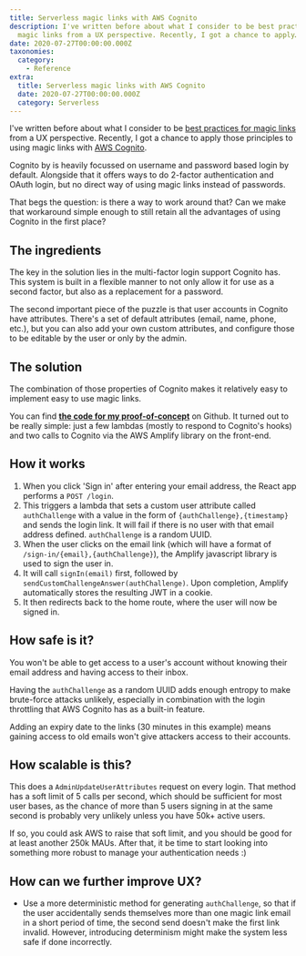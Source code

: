 ```yaml
---
title: Serverless magic links with AWS Cognito
description: I've written before about what I consider to be best practices for
  magic links from a UX perspective. Recently, I got a chance to apply…
date: 2020-07-27T00:00:00.000Z
taxonomies:
  category:
    - Reference
extra:
  title: Serverless magic links with AWS Cognito
  date: 2020-07-27T00:00:00.000Z
  category: Serverless
---
```


I've written before about what I consider to be [best practices for magic links](https://uxdesign.cc/user-friendly-magic-links-e39023ec3e2) from a UX perspective. Recently, I got a chance to apply those principles to using magic links with [AWS Cognito](https://aws.amazon.com/cognito/).

Cognito by is heavily focussed on username and password based login by default. Alongside that it offers ways to do 2-factor authentication and OAuth login, but no direct way of using magic links instead of passwords.

That begs the question: is there a way to work around that? Can we make that workaround simple enough to still retain all the advantages of using Cognito in the first place?

## The ingredients

The key in the solution lies in the multi-factor login support Cognito has. This system is built in a flexible manner to not only allow it for use as a second factor, but also as a replacement for a password.

The second important piece of the puzzle is that user accounts in Cognito have attributes. There's a set of default attributes (email, name, phone, etc.), but you can also add your own custom attributes, and configure those to be editable by the user or only by the admin.

## The solution

The combination of those properties of Cognito makes it relatively easy to implement easy to use magic links.

You can find **[the code for my proof-of-concept](https://github.com/leanmotherfuckers/serverless-magic-links-poc)** on Github. It turned out to be really simple: just a few lambdas (mostly to respond to Cognito's hooks) and two calls to Cognito via the AWS Amplify library on the front-end.

## How it works

1. When you click 'Sign in' after entering your email address, the React app performs a `POST /login`.
2. This triggers a lambda that sets a custom user attribute called `authChallenge` with a value in the form of `{authChallenge},{timestamp}` and sends the login link. It will fail if there is no user with that email address defined. `authChallenge` is a random UUID.
3. When the user clicks on the email link (which will have a format of `/sign-in/{email},{authChallenge}`), the Amplify javascript library is used to sign the user in.
4. It will call `signIn(email)` first, followed by `sendCustomChallengeAnswer(authChallenge)`. Upon completion, Amplify automatically stores the resulting JWT in a cookie.
5. It then redirects back to the home route, where the user will now be signed in.

## How safe is it?

You won't be able to get access to a user's account without knowing their email address and having access to their inbox.

Having the `authChallenge` as a random UUID adds enough entropy to make brute-force attacks unlikely, especially in combination with the login throttling that AWS Cognito has as a built-in feature.

Adding an expiry date to the links (30 minutes in this example) means gaining access to old emails won't give attackers access to their accounts.

## How scalable is this?

This does a `AdminUpdateUserAttributes` request on every login. That method has a soft limit of 5 calls per second, which should be sufficient for most user bases, as the chance of more than 5 users signing in at the same second is probably very unlikely unless you have 50k+ active users.

If so, you could ask AWS to raise that soft limit, and you should be good for at least another 250k MAUs. After that, it be time to start looking into something more robust to manage your authentication needs :)

## How can we further improve UX?

- Use a more deterministic method for generating `authChallenge`, so that if the user accidentally sends themselves more than one magic link email in a short period of time, the second send doesn't make the first link invalid. However, introducing determinism might make the system less safe if done incorrectly.
